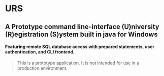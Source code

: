 # URS
## A Prototype command line-interface (U)niversity (R)egistration (S)ystem built in java for Windows
#### Featuring remote SQL database access with prepared statements, user authentication, and CLI frontend.
> This is a prototype application. It is not intended for use in a production environment.
